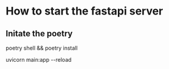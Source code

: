 # How to start the fastapi server

## Initate the poetry
poetry shell && poetry install

uvicorn main:app --reload